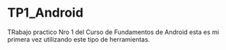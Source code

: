 # TP1_Android
TRabajo practico Nro 1 del Curso de Fundamentos de Android
esta es mi primera vez utilizando este tipo de herramientas.
